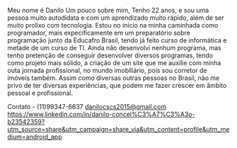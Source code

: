 Meu nome é Danilo
Um pouco sobre mim,
Tenho 22 anos, e sou uma pessoa muito autodidata e com um aprendizado muito rápido, além de ser muito prolíxo com tecnologia.
Estou no início na minha caminhada como programador, mais expecíficamente em um preparatório sobre programação junto da Educafro Brasil, tendo já feito curso de informática e metade de um curso de TI.
Ainda não desenvolvi nenhum programa, mas tenho pretenção de conseguir desenvolver diversos programas, tendo como projeto mais sólido, a criação de um site que me auxilie com minha outa jornada profissional, no mundo imobiliário, pois sou corretor de imóveis também. Assim como diversas outras pessoas no Brasil, não me privo de ter diversas experiências, que podem me fazer crescer em âmbito pessoal e profissional.

Contato - (11)99347-6637
          danilocscs2015@gmail.com
          https://www.linkedin.com/in/danilo-concei%C3%A7%C3%A3o-b23542359?utm_source=share&utm_campaign=share_via&utm_content=profile&utm_medium=android_app
